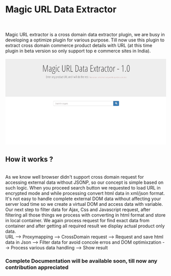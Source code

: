 # Magic URL Data Extractor
<br><br>
Magic URL extractor is a cross domain data extractor plugin, we are busy in developing a optimize plugin for various purpose.
Till now use this plugin to extract cross domain commerce product details with URL (at this time plugin in beta version so only support top e commerce sites in India).
<br><br>
<img src="img/url-extractor.gif">
<br>
<h2> How it works ? </h2>
<br>
As we know well browser didn't support cross domain request for accessing external data without JSONP, so our concept is simple based on such logic. When you proceed search button we requested to load URL in encrypted mode and while processing convert html data in xml/json format.
<br>
It's not easy to handle complete external DOM data without affecting your server load time so we create a virtual DOM and access data with variable.
<br>
Our next step to filter data for Ajax, Css and Javascript request, after filtering all those things we process with converting in html format and store in local container.
We again process request for find exact data from container and after getting all required result we display actual product only data.
<br>
URL --> Proxymapping --> CrossDomain request --> Request and save html data in Json --> Filter data for avoid concole erros and DOM optimixzation --> Process various data handling --> Show result
<br>
<h3> Complete Documentation will be available soon, till now any contribution appreciated </h3>
